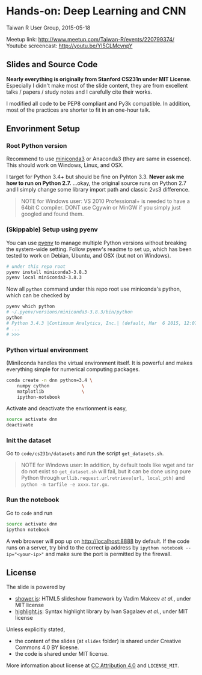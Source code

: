# Hands-on: Deep Learning and CNN

Taiwan R User Group, 2015-05-18

Meetup link: <http://www.meetup.com/Taiwan-R/events/220799374/>
Youtube screencast: <http://youtu.be/YI5CLMcvnpY>


## Slides and Source Code

**Nearly everything is originally from Stanford CS231n under MIT License**. Especially I didn't make most of the slide content, they are from excellent talks / papers / study notes and I carefully cite their works.

I modified all code to be PEP8 compliant and Py3k compatible. In addition, most of the practices are shorter to fit in an one-hour talk.


## Envorinment Setup

### Root Python version

Recommend to use [miniconda3] or Anaconda3 (they are same in essence). This should work on Windows, Linux, and OSX.

I target for Python 3.4+ but should be fine on Pyhton 3.3. **Never ask me how to run on Python 2.7.** ...okay, the original source runs on Python 2.7 and I simply change some library import path and classic 2vs3 difference.

> NOTE for Windows user: VS 2010 Professional+ is needed to have a 64bit C compiler. DONT use Cgywin or MinGW if you simply just googled and found them.


### (Skippable) Setup using pyenv

You can use [pyenv] to manage multiple Python versions without breaking the system-wide setting. Follow pyenv's readme to set up, which has been tested to work on Debian, Ubuntu, and OSX (but not on Windows).

```bash
# under this repo root
pyenv install miniconda3-3.8.3
pyenv local miniconda3-3.8.3
```

Now all `python` command under this repo root use miniconda's python, which can be checked by

```bash
pyenv which python
# ~/.pyenv/versions/miniconda3-3.8.3/bin/python
python
# Python 3.4.3 |Continuum Analytics, Inc.| (default, Mar  6 2015, 12:07:41)
# ...
# >>>
```

### Python virtual environment

(Mini)conda handles the virtual environment itself. It is powerful and makes everything simple for numerical computing packages.


```bash
conda create -n dnn python=3.4 \
	numpy cython            \
	matplotlib              \
	ipython-notebook
```

Activate and deactivate the envrionment is easy,

```bash
source activate dnn
deactivate
```

[pyenv]: https://github.com/yyuu/pyenv
[miniconda3]: http://conda.pydata.org/miniconda.html
[mkl]: https://store.continuum.io/cshop/mkl-optimizations/


### Init the dataset

Go to `code/cs231n/datasets` and run the script `get_datasets.sh`.

> NOTE for Windows user: In addition, by default tools like wget and tar do not exist so `get_dataset.sh` will fail, but it can be done using pure Python through `urllib.request.urlretrieve(url, local_pth)` and `python -m tarfile -e xxxx.tar.gx`.

### Run the notebook

Go to `code` and run

```bash
source activate dnn
ipython notebook
```

A web browser will pop up on <http://localhost:8888> by default. If the code runs on a server, try bind to the correct ip address by `ipython notebook --ip="<your-ip>"` and make sure the port is permitted by the firewall.


## License

The slide is powered by

- [shower.js]: HTML5 slideshow framework by Vadim Makeev *et al.*, under MIT license
- [highlight.js]: Syntax highlight library by Ivan Sagalaev *et al.*, under MIT license

Unless explicitly stated,

- the content of the slides (at `slides` folder) is shared under Creative Commons 4.0 BY licesne.
- the code is shared under MIT license.

More information about license at [CC Attribution 4.0] and `LICENSE_MIT`.

[reveal.js]: https://github.com/hakimel/reveal.js
[shower.js]: https://github.com/shower/shower
[highlight.js]: http://highlightjs.org/
[CC Attribution 4.0]: https://creativecommons.org/licenses/by/4.0/
